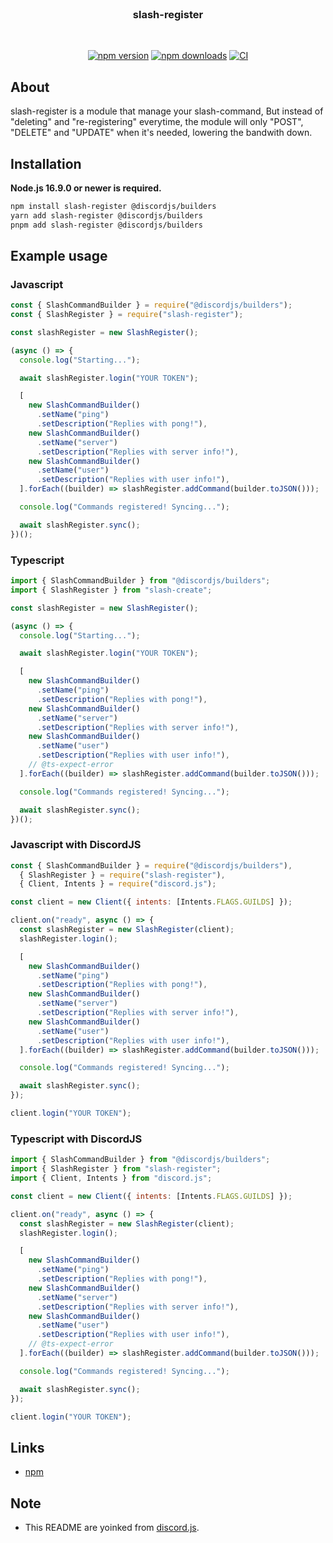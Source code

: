 <div align="center">
  <br/>
    <h3>slash-register</h3>
  <br/>
  <p>
    <a href="https://www.npmjs.com/package/slash-register"><img src="https://img.shields.io/npm/v/slash-register.svg?maxAge=3600" alt="npm version"/></a>
    <a href="https://www.npmjs.com/package/slash-register"><img src="https://img.shields.io/npm/dt/slash-register.svg?maxAge=3600" alt="npm downloads"/></a>
    <a href="https://github.com/xhayper/slash-register/actions/workflows/CI.yaml"><img src="https://github.com/xhayper/slash-register/actions/workflows/CI.yaml/badge.svg" alt="CI"/></a>
  </p>
</div>

## About

slash-register is a module that manage your slash-command, But instead of "deleting" and "re-registering" everytime, the module will only "POST", "DELETE" and "UPDATE" when it's needed, lowering the bandwith down.

## Installation

**Node.js 16.9.0 or newer is required.**

```sh
npm install slash-register @discordjs/builders
yarn add slash-register @discordjs/builders
pnpm add slash-register @discordjs/builders
```

## Example usage

### Javascript

```js
const { SlashCommandBuilder } = require("@discordjs/builders");
const { SlashRegister } = require("slash-register");

const slashRegister = new SlashRegister();

(async () => {
  console.log("Starting...");

  await slashRegister.login("YOUR TOKEN");

  [
    new SlashCommandBuilder()
      .setName("ping")
      .setDescription("Replies with pong!"),
    new SlashCommandBuilder()
      .setName("server")
      .setDescription("Replies with server info!"),
    new SlashCommandBuilder()
      .setName("user")
      .setDescription("Replies with user info!"),
  ].forEach((builder) => slashRegister.addCommand(builder.toJSON()));

  console.log("Commands registered! Syncing...");

  await slashRegister.sync();
})();
```

### Typescript

```ts
import { SlashCommandBuilder } from "@discordjs/builders";
import { SlashRegister } from "slash-create";

const slashRegister = new SlashRegister();

(async () => {
  console.log("Starting...");

  await slashRegister.login("YOUR TOKEN");

  [
    new SlashCommandBuilder()
      .setName("ping")
      .setDescription("Replies with pong!"),
    new SlashCommandBuilder()
      .setName("server")
      .setDescription("Replies with server info!"),
    new SlashCommandBuilder()
      .setName("user")
      .setDescription("Replies with user info!"),
    // @ts-expect-error
  ].forEach((builder) => slashRegister.addCommand(builder.toJSON()));

  console.log("Commands registered! Syncing...");

  await slashRegister.sync();
})();
```

### Javascript with DiscordJS

```js
const { SlashCommandBuilder } = require("@discordjs/builders"),
  { SlashRegister } = require("slash-register"),
  { Client, Intents } = require("discord.js");

const client = new Client({ intents: [Intents.FLAGS.GUILDS] });

client.on("ready", async () => {
  const slashRegister = new SlashRegister(client);
  slashRegister.login();

  [
    new SlashCommandBuilder()
      .setName("ping")
      .setDescription("Replies with pong!"),
    new SlashCommandBuilder()
      .setName("server")
      .setDescription("Replies with server info!"),
    new SlashCommandBuilder()
      .setName("user")
      .setDescription("Replies with user info!"),
  ].forEach((builder) => slashRegister.addCommand(builder.toJSON()));

  console.log("Commands registered! Syncing...");

  await slashRegister.sync();
});

client.login("YOUR TOKEN");
```

### Typescript with DiscordJS

```js
import { SlashCommandBuilder } from "@discordjs/builders";
import { SlashRegister } from "slash-register";
import { Client, Intents } from "discord.js";

const client = new Client({ intents: [Intents.FLAGS.GUILDS] });

client.on("ready", async () => {
  const slashRegister = new SlashRegister(client);
  slashRegister.login();

  [
    new SlashCommandBuilder()
      .setName("ping")
      .setDescription("Replies with pong!"),
    new SlashCommandBuilder()
      .setName("server")
      .setDescription("Replies with server info!"),
    new SlashCommandBuilder()
      .setName("user")
      .setDescription("Replies with user info!"),
    // @ts-expect-error
  ].forEach((builder) => slashRegister.addCommand(builder.toJSON()));

  console.log("Commands registered! Syncing...");

  await slashRegister.sync();
});

client.login("YOUR TOKEN");
```

## Links

- [npm](https://www.npmjs.com/package/slash-register)

## Note

- This README are yoinked from [discord.js](https://github.com/discordjs/discord.js).
